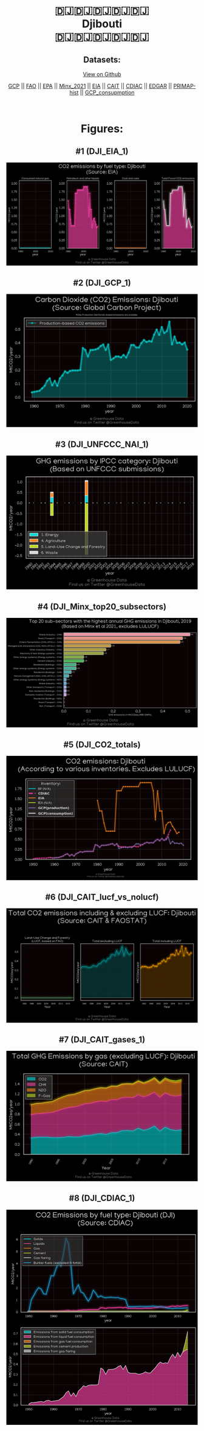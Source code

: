 
<center>
<h1 align="center">
🇩🇯🇩🇯🇩🇯🇩🇯🇩🇯
<br>
Djibouti
<br>
🇩🇯🇩🇯🇩🇯🇩🇯🇩🇯
</h1>
<h2>Datasets:</h2>
<p><a href="https://github.com/dquintani/GreenhouseData/tree/master/country_data/DJI_Djibouti/data">View on Github</a>
<br></p><p><a href="data/DJI_GCP.csv">GCP</a> || <a href="data/DJI_FAO.csv">FAO</a> || <a href="data/DJI_EPA.csv">EPA</a> || <a href="data/DJI_Minx_2021.csv">Minx_2021</a> || <a href="data/DJI_EIA.csv">EIA</a> || <a href="data/DJI_CAIT.csv">CAIT</a> || <a href="data/DJI_CDIAC.csv">CDIAC</a> || <a href="data/DJI_EDGAR.csv">EDGAR</a> || <a href="data/DJI_PRIMAP-hist.csv">PRIMAP-hist</a> || <a href="data/DJI_GCP_consupmption.csv">GCP_consupmption</a></p><p><br></p>
<h1>Figures:</h1><h2>#1 (DJI_EIA_1)</h2>
<p><img alt="" src="figures/DJI_EIA_1.png" /></p><h2>#2 (DJI_GCP_1)</h2>
<p><img alt="" src="figures/DJI_GCP_1.png" /></p><h2>#3 (DJI_UNFCCC_NAI_1)</h2>
<p><img alt="" src="figures/DJI_UNFCCC_NAI_1.png" /></p><h2>#4 (DJI_Minx_top20_subsectors)</h2>
<p><img alt="" src="figures/DJI_Minx_top20_subsectors.png" /></p><h2>#5 (DJI_CO2_totals)</h2>
<p><img alt="" src="figures/DJI_CO2_totals.png" /></p><h2>#6 (DJI_CAIT_lucf_vs_nolucf)</h2>
<p><img alt="" src="figures/DJI_CAIT_lucf_vs_nolucf.png" /></p><h2>#7 (DJI_CAIT_gases_1)</h2>
<p><img alt="" src="figures/DJI_CAIT_gases_1.png" /></p><h2>#8 (DJI_CDIAC_1)</h2>
<p><img alt="" src="figures/DJI_CDIAC_1.png" /></p>
